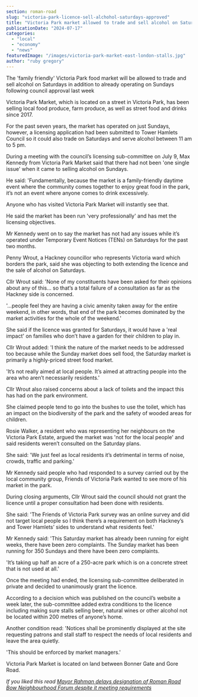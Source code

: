 ```yaml
---
section: roman-road
slug: "victoria-park-licence-sell-alchohol-saturdays-approved"
title: "Victoria Park market allowed to trade and sell alcohol on Saturdays"
publicationDate: "2024-07-17"
categories: 
  - "local"
  - "economy"
  - "news"
featuredImage: "/images/victoria-park-market-east-london-stalls.jpg"
author: "ruby gregory"
---
```


The 'family friendly' Victoria Park food market will be allowed to trade and sell alcohol on Saturdays in addition to already operating on Sundays following council approval last week

Victoria Park Market, which is located on a street in Victoria Park, has been selling local food produce, farm produce, as well as street food and drinks since 2017.

For the past seven years, the market has operated on just Sundays, however, a licensing application had been submitted to Tower Hamlets Council so it could also trade on Saturdays and serve alcohol between 11 am to 5 pm.

During a meeting with the council’s licensing sub-committee on July 9, Max Kennedy from Victoria Park Market said that there had not been 'one single issue' when it came to selling alcohol on Sundays.

He said: 'Fundamentally, because the market is a family-friendly daytime event where the community comes together to enjoy great food in the park, it’s not an event where anyone comes to drink excessively.

Anyone who has visited Victoria Park Market will instantly see that.

He said the market has been run 'very professionally' and has met the licensing objectives.

Mr Kennedy went on to say the market has not had any issues while it’s operated under Temporary Event Notices (TENs) on Saturdays for the past two months.

Penny Wrout, a Hackney councillor who represents Victoria ward which borders the park, said she was objecting to both extending the licence and the sale of alcohol on Saturdays.

Cllr Wrout said: 'None of my constituents have been asked for their opinions about any of this… so that’s a total failure of a consultation as far as the Hackney side is concerned.

'…people feel they are having a civic amenity taken away for the entire weekend, in other words, that end of the park becomes dominated by the market activities for the whole of the weekend.'

She said if the licence was granted for Saturdays, it would have a 'real impact' on families who don’t have a garden for their children to play in.

Cllr Wrout added: 'I think the nature of the market needs to be addressed too because while the Sunday market does sell food, the Saturday market is primarily a highly-priced street food market.

'It’s not really aimed at local people. It’s aimed at attracting people into the area who aren’t necessarily residents.'

Cllr Wrout also raised concerns about a lack of toilets and the impact this has had on the park environment.

She claimed people tend to go into the bushes to use the toilet, which has an impact on the biodiversity of the park and the safety of wooded areas for children.

Rosie Walker, a resident who was representing her neighbours on the Victoria Park Estate, argued the market was 'not for the local people' and said residents weren’t consulted on the Saturday plans.

She said: 'We just feel as local residents it’s detrimental in terms of noise, crowds, traffic and parking.'

Mr Kennedy said people who had responded to a survey carried out by the local community group, Friends of Victoria Park wanted to see more of his market in the park.

During closing arguments, Cllr Wrout said the council should not grant the licence until a proper consultation had been done with residents.

She said: 'The Friends of Victoria Park survey was an online survey and did not target local people so I think there’s a requirement on both Hackney’s and Tower Hamlets’ sides to understand what residents feel.'

Mr Kennedy said: 'This Saturday market has already been running for eight weeks, there have been zero complaints. The Sunday market has been running for 350 Sundays and there have been zero complaints.

'It’s taking up half an acre of a 250-acre park which is on a concrete street that is not used at all.'

Once the meeting had ended, the licensing sub-committee deliberated in private and decided to unanimously grant the licence.

According to a decision which was published on the council’s website a week later, the sub-committee added extra conditions to the licence including making sure stalls selling beer, natural wines or other alcohol not be located within 200 metres of anyone’s home.

Another condition read: 'Notices shall be prominently displayed at the site requesting patrons and stall staff to respect the needs of local residents and leave the area quietly.

'This should be enforced by market managers.'

Victoria Park Market is located on land between Bonner Gate and Gore Road.

_If you liked this read [Mayor Rahman delays designation of Roman Road Bow Neighbourhood Forum despite it meeting requirements](https://romanroadlondon.com/neighbourhood-forum-designation-delayed-by-mayor-despite-meeting-requirements/)_
